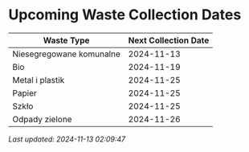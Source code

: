 # Upcoming Waste Collection Dates

| Waste Type | Next Collection Date |
|------------|----------------------|
| Niesegregowane komunalne | 2024-11-13 |
| Bio | 2024-11-19 |
| Metal i plastik | 2024-11-25 |
| Papier | 2024-11-25 |
| Szkło | 2024-11-25 |
| Odpady zielone | 2024-11-26 |


*Last updated: 2024-11-13 02:09:47*
